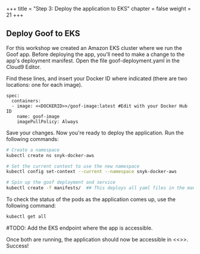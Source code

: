 +++
title = "Step 3: Deploy the application to EKS"
chapter = false
weight = 21
+++

## Deploy Goof to EKS

For this workshop we created an Amazon EKS cluster where we run the Goof app. Before deploying the app, you'll need to make a change to the app's deployment manifest. Open the file goof-deployment.yaml in the Cloud9 Editor.

Find these lines, and insert your Docker ID where indicated (there are two locations: one for each image).

```
spec:
  containers:
  - image: <<DOCKERID>>/goof-image:latest #Edit with your Docker Hub ID
    name: goof-image
    imagePullPolicy: Always
```
Save your changes. Now you're ready to deploy the application. Run the following commands:

```sh
# Create a namespace
kubectl create ns snyk-docker-aws

# Set the current context to use the new namespace
kubectl config set-context --current --namespace snyk-docker-aws

# Spin up the goof deployment and service
kubectl create -f manifests/  ## This deploys all yaml files in the manifests directory
```

To check the status of the pods as the application comes up, use the following command:

```sh
kubectl get all
```

#TODO: Add the EKS endpoint where the app is accessible.

Once both are running, the application should now be accessible in <<<URL>>>. Success!